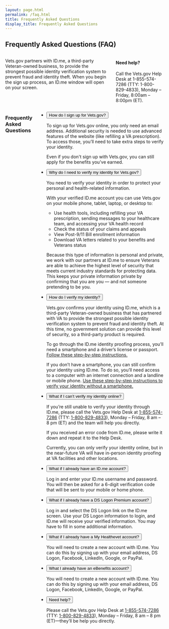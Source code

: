 ```yaml
---
layout: page.html
permalink: /faq.html
title: Frequently Asked Questions
display_title: Frequently Asked Questions
---
```

<main>
  <div class="row">
    <article class="usa-content columns faq-page">
      <h1>Frequently Asked Questions (FAQ)</h1>
      <div class="main home signup" role="main">
        <div class="section main-menu">
          <div class="row">
            <div class="small-12 columns">
              <p>
                Vets.gov partners with ID.me, a third-party Veteran-owned business, to provide the strongest possible identity verification system to prevent fraud and identity theft. When you begin the sign up process, an ID.me window will open on your screen.
              </p>
              <div class="feature">
                <h4>Need help?</h4>
                <p>
                  Call the Vets.gov Help Desk at 1-855-574-7286 (TTY: 1-800-829-4833), Monday – Friday, 8:00am – 8:00pm (ET).
                </p>
              </div>
            </div>
          </div>
          <div class="row">
            <div class="small-12 columns">
              <h3>Frequently Asked Questions</h3>
              <div class="usa-accordion">
                <ul class="usa-unstyled-list">
                  <li>
                    <button class="usa-button-unstyled usa-accordion-button" aria-controls="dbq1">How do I sign up for Vets.gov?</button>
                    <div id="dbq1" class="usa-accordion-content">
                      <p>To sign up for Vets.gov online, you only need an email address. Additional security is needed to use advanced features of the website (like refilling a VA prescription). To access those, you’ll need to take extra steps to verify your identity.</p>
                      <p>Even if you don't sign up with Vets.gov, you can still apply for the benefits you've earned.</p>
                    </div>
                  </li>
                  <li>
                    <button class="usa-button-unstyled usa-accordion-button" aria-controls="dbq2">
                      Why do I need to verify my identity for Vets.gov?
                    </button>
                    <div id="dbq2" class="usa-accordion-content">
                      <p>You need to verify your identity in order to protect your personal and health-related information.</p>
                      <p>With your verified ID.me account you can use Vets.gov on your mobile phone, tablet, laptop, or desktop to:</p>
                      <ul>
                        <li>Use health tools, including refilling your VA prescription, sending messages to your healthcare team, and accessing your VA health record</li>
                        <li>Check the status of your claims and appeals</li>
                        <li>View Post-9/11 Bill enrollment information</li>
                        <li>Download VA letters related to your benefits and Veterans status</li>
                      </ul>
                      <p>
                        Because this type of information is personal and private, we work with our partners at ID.me to ensure Veterans are able to achieve the highest level of security that meets current industry standards for protecting data. This keeps your private information private by confirming that you are you — and not someone pretending to be you.
                      </p>
                    </div>
                  </li>
                  <li>
                    <button class="usa-button-unstyled usa-accordion-button" aria-controls="dbq3">
                      How do I verify my identity?
                    </button>
                    <div id="dbq3" class="usa-accordion-content">
                      <p>Vets.gov confirms your identity using ID.me, which is a third-party Veteran-owned business that has partnered with VA to provide the strongest possible identity verification system to prevent fraud and identity theft. At this time, no government solution can provide this level of security, so a third-party product is required.</p>
                      <p>To go through the ID.me identity proofing process, you’ll need a smartphone and a driver’s license or passport. <a href="https://support.id.me/hc/en-us/articles/229334788-How-do-I-complete-the-LOA3-identity-proofing-process-">Follow these step-by-step instructions.</a></p>
                      <p>
                        If you don’t have a smartphone, you can still confirm your identity using ID.me. To do so, you’ll need access to a computer with an internet connection and a landline or mobile phone. <a href="https://support.id.me/hc/en-us/articles/229334788-How-do-I-complete-the-LOA3-identity-proofing-process-">Use these step-by-step instructions to verify your identity without a smartphone.</a>
                      </p>
                    </div>
                  </li>
                  <li>
                    <button class="usa-button-unstyled usa-accordion-button" aria-controls="dbq4">
                      What if I can’t verify my identity online?
                    </button>
                    <div id="dbq4" class="usa-accordion-content">
                      <p>If you’re still unable to verify your identity through ID.me, please call the Vets.gov Help Desk at <a href="tel:+18555747286">1-855-574-7286</a> (TTY: <a href="tel:+18008294833">1-800-829-4833</a>), Monday – Friday, 8 am – 8 pm (ET) and the team will help you directly.</p>
                      <p>If you received an error code from ID.me, please write it down and repeat it to the Help Desk.</p>
                      <p>Currently, you can only verify your identity online, but in the near-future VA will have in-person identity proofing at VA facilities and other locations.</p>
                    </div>
                  </li>
                  <li>
                    <button class="usa-button-unstyled usa-accordion-button" aria-controls="dbq5">
                      What if I already have an ID.me account?
                    </button>
                    <div id="dbq5" class="usa-accordion-content">
                      <p>Log in and enter your ID.me username and password. You will then be asked for a 6-digit verification code that will be sent to your mobile or home phone.</p>
                    </div>
                  </li>
                  <li>
                    <button class="usa-button-unstyled usa-accordion-button" aria-controls="dbq6">
                      What if I already have a DS Logon Premium account?
                    </button>
                    <div id="dbq6" class="usa-accordion-content">
                      <p>Log in and select the DS Logon link on the ID.me screen. Use your DS Logon information to login, and ID.me will receive your verified information. You may have to fill in some additional information.</p>
                    </div>
                  </li>
                  <li>
                    <button class="usa-button-unstyled usa-accordion-button" aria-controls="dbq7">
                      What if I already have a My Healthevet account?
                    </button>
                    <div id="dbq7" class="usa-accordion-content">
                      <p>You will need to create a new account with ID.me. You can do this by signing up with your email address, DS Logon, Facebook, LinkedIn, Google, or PayPal.</p>
                    </div>
                  </li>
                  <li>
                    <button class="usa-button-unstyled usa-accordion-button" aria-controls="dbq8">
                      What I already have an eBenefits account?
                    </button>
                    <div id="dbq8" class="usa-accordion-content">
                      <p>You will need to create a new account with ID.me. You can do this by signing up with your email address, DS Logon, Facebook, LinkedIn, Google, or PayPal.</p>
                    </div>
                  </li>
                  <li>
                    <button class="usa-button-unstyled usa-accordion-button" aria-controls="dbq9">
                      Need help?
                    </button>
                    <div id="dbq9" class="usa-accordion-content">
                      <p>Please call the Vets.gov Help Desk at <a href="tel:+18555747286">1-855-574-7286</a> (TTY: <a href="tel:+18008294833">1-800-829-4833</a>), Monday – Friday, 8 am – 8 pm (ET)—they’ll be help you directly.</p>
                    </div>
                  </li>
                </ul>
              </div>
            </div>
          </div>
        </div>
      </div>
    </article>
  </div>
</main>


<script src="https://standards.usa.gov/assets/js/vendor/uswds.min.js" type="text/javascript"></script>

<!--- TODO: find a proper place to import USWDS JS for static pages -->
